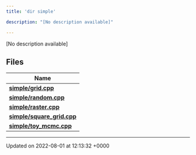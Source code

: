 ```yaml
---
title: 'dir simple'

description: "[No description available]"

---
```







[No description available]

## Files

| Name           |
| -------------- |
| **[simple/grid.cpp](/documentation/code/files/grid_8cpp/#file-grid.cpp)**  |
| **[simple/random.cpp](/documentation/code/files/random_8cpp/#file-random.cpp)**  |
| **[simple/raster.cpp](/documentation/code/files/raster_8cpp/#file-raster.cpp)**  |
| **[simple/square_grid.cpp](/documentation/code/files/square__grid_8cpp/#file-square-grid.cpp)**  |
| **[simple/toy_mcmc.cpp](/documentation/code/files/toy__mcmc_8cpp/#file-toy-mcmc.cpp)**  |






-------------------------------

Updated on 2022-08-01 at 12:13:32 +0000
